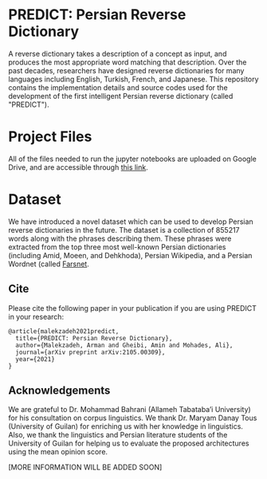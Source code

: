 # PREDICT: Persian Reverse Dictionary
A reverse dictionary takes a description of a concept as input, and produces the most appropriate word matching that description. Over the past decades, researchers have designed reverse dictionaries for many languages including English, Turkish, French, and Japanese. This repository contains the implementation details and source codes used for the development of the first intelligent Persian reverse dictionary (called "PREDICT"). 

# Project Files

All of the files needed to run the jupyter notebooks are uploaded on Google Drive, and are accessible through [this link](https://drive.google.com/drive/folders/1OzVUPS9dv3YlaVodm47cjuDl9ojiFzM7?usp=sharing).

# Dataset

We have introduced a novel dataset which can be used to develop Persian reverse dictionaries in the future. The dataset is a collection of 855217 words along with the phrases describing them. These phrases were extracted from the top three most well-known Persian dictionaries (including Amid, Moeen, and Dehkhoda), Persian Wikipedia, and a Persian Wordnet (called [Farsnet](http://farsnet.sbu.ac.ir).

Cite
---

Please cite the following paper in your publication if you are using PREDICT in your research:
```
@article{malekzadeh2021predict,
  title={PREDICT: Persian Reverse Dictionary},
  author={Malekzadeh, Arman and Gheibi, Amin and Mohades, Ali},
  journal={arXiv preprint arXiv:2105.00309},
  year={2021}
}
```

Acknowledgements
---
We are grateful to Dr. Mohammad Bahrani (Allameh Tabataba’i University) for his consultation on corpus linguistics.
We thank Dr. Maryam Danay Tous (University of Guilan) for enriching us with her knowledge in linguistics. Also, we
thank the linguistics and Persian literature students of the University of Guilan for helping us to evaluate the proposed
architectures using the mean opinion score.

[MORE INFORMATION WILL BE ADDED SOON]
